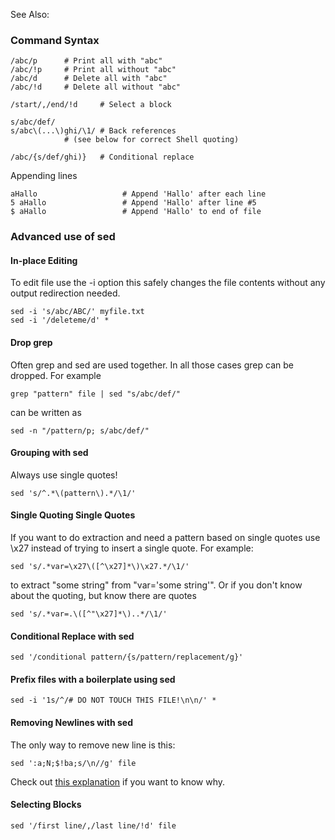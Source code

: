 See Also: <?add topic='awk'?>

### Command Syntax

    /abc/p      # Print all with "abc"
    /abc/!p     # Print all without "abc"
    /abc/d      # Delete all with "abc"
    /abc/!d     # Delete all without "abc"

    /start/,/end/!d     # Select a block

    s/abc/def/
    s/abc\(...\)ghi/\1/ # Back references 
                # (see below for correct Shell quoting)

    /abc/{s/def/ghi)}   # Conditional replace

Appending lines

    aHallo                   # Append 'Hallo' after each line
    5 aHallo                 # Append 'Hallo' after line #5
    $ aHallo                 # Append 'Hallo' to end of file

### Advanced use of sed

#### In-place Editing

To edit file use the -i option this safely changes the file contents
without any output redirection needed.

    sed -i 's/abc/ABC/' myfile.txt
    sed -i '/deleteme/d' *

#### Drop grep

Often grep and sed are used together. In all those cases grep can be
dropped. For example

    grep "pattern" file | sed "s/abc/def/"

can be written as

    sed -n "/pattern/p; s/abc/def/"

#### Grouping with sed

Always use single quotes!

    sed 's/^.*\(pattern\).*/\1/'

#### Single Quoting Single Quotes

If you want to do extraction and need a pattern based on single quotes
use \\x27 instead of trying to insert a single quote. For example:

    sed 's/.*var=\x27\([^\x27]*\)\x27.*/\1/'

to extract "some string" from "var='some string'". Or if you don't know
about the quoting, but know there are quotes

    sed 's/.*var=.\([^"\x27]*\)..*/\1/'

#### Conditional Replace with sed

    sed '/conditional pattern/{s/pattern/replacement/g}'

#### Prefix files with a boilerplate using sed

    sed -i '1s/^/# DO NOT TOUCH THIS FILE!\n\n/' *

#### Removing Newlines with sed

The only way to remove new line is this:

    sed ':a;N;$!ba;s/\n//g' file

Check out [this explanation](/Removing-newlines-with-sed) if you want to
know why.

#### Selecting Blocks

    sed '/first line/,/last line/!d' file

